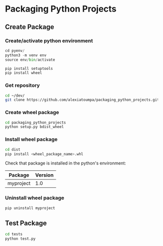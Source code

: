 # Packaging Python Projects

## Create Package

### Create/activate python environment

```py
cd pyenv/
python3 -m venv env
source env/bin/activate

pip install setuptools
pip install wheel
```

### Get repository

```bash
cd ~/dev/
git clone https://github.com/alexiatoumpa/packaging_python_projects.git
```

### Create wheel package

```bash
cd packaging_python_projects
python setup.py bdist_wheel
```

### Install wheel package

```bash
cd dist
pip install <wheel_package_name>.whl
```

Check that package is installed in the python's environment:

| Package | Version |
|--|--|
|myproject| 1.0 |

### Uninstall wheel package

```bash
pip uninstall myproject
```

## Test Package

```bash
cd tests
python test.py
```
